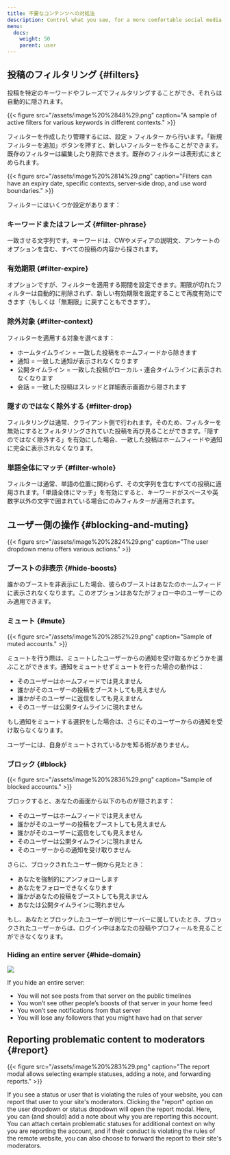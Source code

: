 ```yaml
---
title: 不要なコンテンツへの対処法
description: Control what you see, for a more comfortable social media experience.
menu:
  docs:
    weight: 50
    parent: user
---
```


## 投稿のフィルタリング {#filters}

投稿を特定のキーワードやフレーズでフィルタリングすることができ、それらは自動的に隠されます。

{{< figure src="/assets/image%20%2848%29.png" caption="A sample of active filters for various keywords in different contexts." >}}

フィルターを作成したり管理するには、設定 &gt; フィルター から行います。「新規フィルターを追加」ボタンを押すと、新しいフィルターを作ることができます。既存のフィルターは編集したり削除できます。既存のフィルターは表形式にまとめられます。

{{< figure src="/assets/image%20%2814%29.png" caption="Filters can have an expiry date, specific contexts, server-side drop, and use word boundaries." >}}

フィルターにはいくつか設定があります：

### キーワードまたはフレーズ {#filter-phrase}

一致させる文字列です。キーワードは、CWやメディアの説明文、アンケートのオプションを含む、すべての投稿の内容から探されます。

### 有効期限 {#filter-expire}

オプションですが、フィルターを適用する期間を設定できます。期限が切れたフィルターは自動的に削除されず、新しい有効期限を設定することで再度有効にできます（もしくは「無期限」に戻すこともできます）。

### 除外対象 {#filter-context}

フィルターを適用する対象を選べます：

* ホームタイムライン = 一致した投稿をホームフィードから除きます
* 通知 = 一致した通知が表示されなくなります
* 公開タイムライン = 一致した投稿がローカル・連合タイムラインに表示されなくなります
* 会話 = 一致した投稿はスレッドと詳細表示画面から隠されます

### 隠すのではなく除外する {#filter-drop}

フィルタリングは通常、クライアント側で行われます。そのため、フィルターを無効にするとフィルタリングされていた投稿を再び見ることができます。「隠すのではなく除外する」を有効にした場合、一致した投稿はホームフィードや通知に完全に表示されなくなります。

### 単語全体にマッチ {#filter-whole}

フィルターは通常、単語の位置に関わらず、その文字列を含むすべての投稿に適用されます。「単語全体にマッチ」を有効にすると、キーワードがスペースや英数字以外の文字で囲まれている場合にのみフィルターが適用されます。

## ユーザー側の操作 {#blocking-and-muting}

{{< figure src="/assets/image%20%2824%29.png" caption="The user dropdown menu offers various actions." >}}

### ブーストの非表示 {#hide-boosts}

誰かのブーストを非表示にした場合、彼らのブーストはあなたのホームフィードに表示されなくなります。このオプションはあなたがフォロー中のユーザーにのみ適用できます。

### ミュート {#mute}

{{< figure src="/assets/image%20%2852%29.png" caption="Sample of muted accounts." >}}

ミュートを行う際は、ミュートしたユーザーからの通知を受け取るかどうかを選ぶことができます。通知をミュートせずミュートを行った場合の動作は：

* そのユーザーはホームフィードでは見えません
* 誰かがそのユーザーの投稿をブーストしても見えません
* 誰かがそのユーザーに返信をしても見えません
* そのユーザーは公開タイムラインに現れません

もし通知をミュートする選択をした場合は、さらにそのユーザーからの通知を受け取らなくなります。

ユーザーには、自身がミュートされているかを知る術がありません。

### ブロック {#block}

{{< figure src="/assets/image%20%2836%29.png" caption="Sample of blocked accounts." >}}

ブロックすると、あなたの画面から以下のものが隠されます：

* そのユーザーはホームフィードでは見えません
* 誰かがそのユーザーの投稿をブーストしても見えません
* 誰かがそのユーザーに返信をしても見えません
* そのユーザーは公開タイムラインに現れません
* そのユーザーからの通知を受け取りません

さらに、ブロックされたユーザー側から見たとき：

* あなたを強制的にアンフォローします
* あなたをフォローできなくなります
* 誰かがあなたの投稿をブーストしても見えません
* あなたは公開タイムラインに現れません

もし、あなたとブロックしたユーザーが同じサーバーに属していたとき、ブロックされたユーザーからは、ログイン中はあなたの投稿やプロフィールを見ることができなくなります。

### Hiding an entire server {#hide-domain}

![](/assets/image%20%2861%29.png)

If you hide an entire server:

* You will not see posts from that server on the public timelines
* You won’t see other people’s boosts of that server in your home feed
* You won’t see notifications from that server
* You will lose any followers that you might have had on that server

## Reporting problematic content to moderators {#report}

{{< figure src="/assets/image%20%283%29.png" caption="The report modal allows selecting example statuses, adding a note, and forwarding reports." >}}

If you see a status or user that is violating the rules of your website, you can report that user to your site's moderators. Clicking the "report" option on the user dropdown or status dropdown will open the report modal. Here, you can \(and should\) add a note about why you are reporting this account. You can attach certain problematic statuses for additional context on why you are reporting the account, and if their conduct is violating the rules of the remote website, you can also choose to forward the report to their site's moderators.

